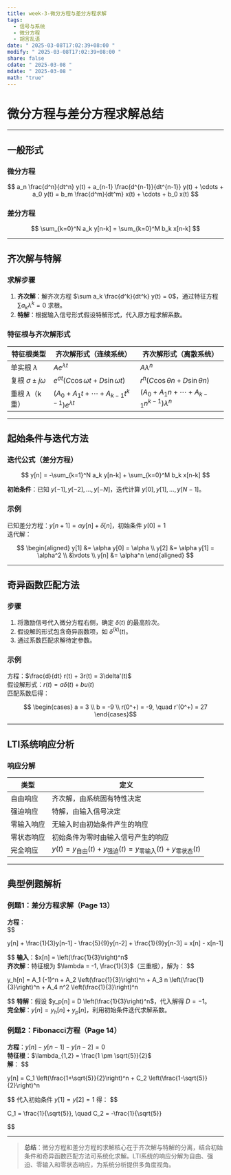 ```yaml
---
title: week-3-微分方程与差分方程求解
tags:
  - 信号与系统
  - 微分方程
  - 胡言乱语
date: " 2025-03-08T17:02:39+08:00 "
modify: " 2025-03-08T17:02:39+08:00 "
share: false
cdate: " 2025-03-08 "
mdate: " 2025-03-08 "
math: "true"
---
```


# 微分方程与差分方程求解总结

---

## 一般形式

### 微分方程

$$
a_n \frac{d^n}{dt^n} y(t) + a_{n-1} \frac{d^{n-1}}{dt^{n-1}} y(t) + \cdots + a_0 y(t) = b_m \frac{d^m}{dt^m} x(t) + \cdots + b_0 x(t)
$$

### 差分方程

$$
\sum_{k=0}^N a_k y[n-k] = \sum_{k=0}^M b_k x[n-k]
$$

---

## 齐次解与特解

### 求解步骤

1. **齐次解**：解齐次方程 $\sum a_k \frac{d^k}{dt^k} y(t) = 0$，通过特征方程 $\sum a_k \lambda^k = 0$ 求根。
2. **特解**：根据输入信号形式假设特解形式，代入原方程求解系数。

### 特征根与齐次解形式

| 特征根类型       | 齐次解形式（连续系统）          | 齐次解形式（离散系统）          |
|------------------|---------------------------------|---------------------------------|
| 单实根 $\lambda$ | $A e^{\lambda t}$              | $A \lambda^n$                  |
| 复根 $\sigma \pm j\omega$ | $e^{\sigma t}(C \cos \omega t + D \sin \omega t)$ | $r^n (C \cos \theta n + D \sin \theta n)$ |
| 重根 $\lambda$（k重） | $(A_0 + A_1 t + \cdots + A_{k-1} t^{k-1}) e^{\lambda t}$ | $(A_0 + A_1 n + \cdots + A_{k-1} n^{k-1}) \lambda^n$ |

---

## 起始条件与迭代方法

### 迭代公式（差分方程）

$$
y[n] = -\sum_{k=1}^N a_k y[n-k] + \sum_{k=0}^M b_k x[n-k]
$$

**初始条件**：已知 $y[-1], y[-2], \dots, y[-N]$，迭代计算 $y[0], y[1], \dots, y[N-1]$。

### 示例

已知差分方程：$y[n+1] = \alpha y[n] + \delta[n]$，初始条件 $y[0] = 1$  
迭代解：

$$
\begin{aligned}
y[1] &= \alpha y[0] = \alpha \\
y[2] &= \alpha y[1] = \alpha^2 \\
&\vdots \\
y[n] &= \alpha^n
\end{aligned}
$$

---

## 奇异函数匹配方法

### 步骤

1. 将激励信号代入微分方程右侧，确定 $\delta(t)$ 的最高阶次。
2. 假设解的形式包含奇异函数项，如 $\delta^{(k)}(t)$。
3. 通过系数匹配求解待定参数。

### 示例

方程：$\frac{d}{dt} r(t) + 3r(t) = 3\delta'(t)$  
假设解形式：$r(t) = a \delta(t) + b u(t)$  
匹配系数后得：

$$
\begin{cases}
a = 3 \\
b = -9 \\
r(0^+) = -9, \quad r'(0^+) = 27
\end{cases}$$


---

## LTI系统响应分析

### 响应分解
| 类型           | 定义                                                                 |
|----------------|----------------------------------------------------------------------|
| 自由响应       | 齐次解，由系统固有特性决定                                           |
| 强迫响应       | 特解，由输入信号决定                                                 |
| 零输入响应     | 无输入时由初始条件产生的响应                                         |
| 零状态响应     | 初始条件为零时由输入信号产生的响应                                   |
| 完全响应       | $y(t) = y_{\text{自由}}(t) + y_{\text{强迫}}(t) = y_{\text{零输入}}(t) + y_{\text{零状态}}(t)$ |

---

## 典型例题解析

### 例题1：差分方程求解（Page 13）
**方程**：  
$$

y[n] + \frac{1}{3}y[n-1] - \frac{5}{9}y[n-2] + \frac{1}{9}y[n-3] = x[n] - x[n-1]

$$
**输入**：$x[n] = \left(\frac{1}{3}\right)^n$  
**齐次解**：特征根为 $\lambda = -1, \frac{1}{3}$（三重根），解为：
$$

y_h[n] = A_1 (-1)^n + A_2 \left(\frac{1}{3}\right)^n + A_3 n \left(\frac{1}{3}\right)^n + A_4 n^2 \left(\frac{1}{3}\right)^n

$$
**特解**：假设 $y_p[n] = D \left(\frac{1}{3}\right)^n$，代入解得 $D = -1$。  
**完全解**：$y[n] = y_h[n] + y_p[n]$，利用初始条件迭代求解系数。

### 例题2：Fibonacci方程（Page 14）
**方程**：$y[n] - y[n-1] - y[n-2] = 0$  
**特征根**：$\lambda_{1,2} = \frac{1 \pm \sqrt{5}}{2}$  
**解**：
$$

y[n] = C_1 \left(\frac{1+\sqrt{5}}{2}\right)^n + C_2 \left(\frac{1-\sqrt{5}}{2}\right)^n

$$
代入初始条件 $y[1] = y[2] = 1$ 得：
$$

C_1 = \frac{1}{\sqrt{5}}, \quad C_2 = -\frac{1}{\sqrt{5}}

$$

---

> **总结**：微分方程和差分方程的求解核心在于齐次解与特解的分离，结合初始条件和奇异函数匹配方法可系统化求解。LTI系统的响应分解为自由、强迫、零输入和零状态响应，为系统分析提供多角度视角。
